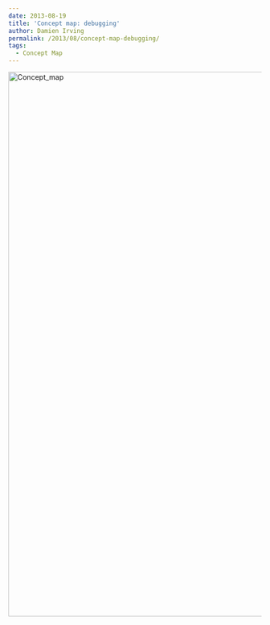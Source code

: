 ```yaml
---
date: 2013-08-19
title: 'Concept map: debugging'
author: Damien Irving
permalink: /2013/08/concept-map-debugging/
tags:
  - Concept Map
---
```

[<img src="http://teaching.software-carpentry.org/wp-content/uploads/2013/08/Concept_map.jpg" alt="Concept_map" width="2034" height="1082" class="alignnone size-full wp-image-3960" />][1]

 [1]: http://teaching.software-carpentry.org/wp-content/uploads/2013/08/Concept_map.jpg
